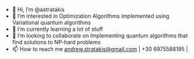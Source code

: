 - 👋 Hi, I’m @astratakis
- 👀 I’m interested in Optimization Algorithms implemented using Variational quantum algorithms
- 🌱 I’m currently learning a lot of stuff
- 💞️ I’m looking to collaborate on Implementing quantum algorithms that find solutions to NP-hard problems
- 📫 How to reach me andrew.stratakis@gmail.com | +30 6975588195 | 

<!---
astratakis/astratakis is a ✨ special ✨ repository because its `README.md` (this file) appears on your GitHub profile.
You can click the Preview link to take a look at your changes.
--->

